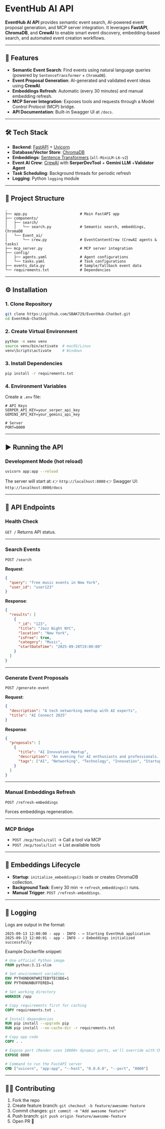 # EventHub AI API

**EventHub AI API** provides semantic event search, AI-powered event proposal generation, and MCP server integration.
It leverages **FastAPI**, **ChromaDB**, and **CrewAI** to enable smart event discovery, embedding-based search, and automated event creation workflows.

---

## 🚀 Features

* **Semantic Event Search**: Find events using natural language queries (powered by `SentenceTransformer` + `ChromaDB`).
* **Event Proposal Generation**: AI-generated and validated event ideas using **CrewAI**.
* **Embeddings Refresh**: Automatic (every 30 minutes) and manual embedding refresh.
* **MCP Server Integration**: Exposes tools and requests through a Model Control Protocol (MCP) bridge.
* **API Documentation**: Built-in Swagger UI at `/docs`.

---

## 🛠️ Tech Stack

* **Backend**: [FastAPI](https://fastapi.tiangolo.com/) + [Uvicorn](https://www.uvicorn.org/)
* **Database/Vector Store**: [ChromaDB](https://www.trychroma.com/)
* **Embeddings**: [Sentence Transformers](https://www.sbert.net/) (`all-MiniLM-L6-v2`)
* **Event AI Crew**: [CrewAI](https://github.com/joaomdmoura/crewAI) with **SerperDevTool** + **Gemini LLM** +**Validator Agent**
* **Task Scheduling**: Background threads for periodic refresh
* **Logging**: Python `logging` module

---

## 📂 Project Structure

```
.
├── app.py                        # Main FastAPI app
├── components/
│   ├── search/
│   │   └── search.py             # Semantic search, embeddings, ChromaDB
│   └── Event_ai/
│       └── crew.py               # EventContentCrew (CrewAI agents & tasks)
├── mcp_server.py                 # MCP server integration
├── config/
│   ├── agents.yaml               # Agent configurations
│   └── tasks.yaml                # Task configurations
├── events_data.py                # Sample/fallback event data
└── requirements.txt              # Dependencies
```

---

## ⚙️ Installation

### 1. Clone Repository

```bash
git clone https://github.com/SBAK729/EventHub-Chatbot.git
cd EventHub-Chatbot
```

### 2. Create Virtual Environment

```bash
python -m venv venv
source venv/bin/activate  # macOS/Linux
venv\Scripts\activate     # Windows
```

### 3. Install Dependencies

```bash
pip install -r requirements.txt
```

### 4. Environment Variables

Create a `.env` file:

```env
# API Keys
SERPER_API_KEY=your_serper_api_key
GEMINI_API_KEY=your_gemini_api_key

# Server
PORT=8000
```

---

## ▶️ Running the API

### Development Mode (hot reload)

```bash
uvicorn app:app --reload
```


The server will start at:
👉 `http://localhost:8000`
👉 Swagger UI: `http://localhost:8000/docs`

---

## 📌 API Endpoints

### **Health Check**

`GET /`
Returns API status.

---

### **Search Events**

`POST /search`

**Request**:

```json
{
  "query": "free music events in New York",
  "user_id": "user123"
}
```

**Response**:

```json
{
  "results": [
    {
      "_id": "123",
      "title": "Jazz Night NYC",
      "location": "New York",
      "isFree": true,
      "category": "Music",
      "startDateTime": "2025-09-20T19:00:00"
    }
  ]
}
```

---

### **Generate Event Proposals**

`POST /generate-event`

**Request**:

```json
{
  "description": "A tech networking meetup with AI experts",
  "title": "AI Connect 2025"
}
```

**Response**:

```json
{
  "proposals": [
    {
      "title": "AI Innovation Meetup",
      "description": "An evening for AI enthusiasts and professionals...",
      "tags": ["AI", "Networking", "Technology", "Innovation", "Startup"]
    }
  ]
}
```

---

### **Manual Embeddings Refresh**

`POST /refresh-embeddings`

Forces embeddings regeneration.

---

### **MCP Bridge**

* `POST /mcp/tools/call` → Call a tool via MCP
* `POST /mcp/tools/list` → List available tools

---

## 🔄 Embeddings Lifecycle

* **Startup**: `initialize_embeddings()` loads or creates ChromaDB collection.
* **Background Task**: Every 30 min → `refresh_embeddings()` runs.
* **Manual Trigger**: `POST /refresh-embeddings`.

---

## 📜 Logging

Logs are output in the format:

```
2025-09-13 12:00:00 - app - INFO - → Starting EventHub application
2025-09-13 12:00:01 - app - INFO - ✓ Embeddings initialized successfully
```

Example Dockerfile snippet:

```dockerfile
# Use official Python image
FROM python:3.11-slim

# Set environment variables
ENV PYTHONDONTWRITEBYTECODE=1
ENV PYTHONUNBUFFERED=1

# Set working directory
WORKDIR /app

# Copy requirements first for caching
COPY requirements.txt .

# Install dependencies
RUN pip install --upgrade pip
RUN pip install --no-cache-dir -r requirements.txt

# Copy app code
COPY . .

# Expose port (Render uses 10000+ dynamic ports, we'll override with CMD)
EXPOSE 8000

# Command to run the FastAPI server
CMD ["uvicorn", "app:app", "--host", "0.0.0.0", "--port", "8000"]

```

---

## 🧑‍💻 Contributing

1. Fork the repo
2. Create feature branch: `git checkout -b feature/awesome-feature`
3. Commit changes: `git commit -m "Add awesome feature"`
4. Push branch: `git push origin feature/awesome-feature`
5. Open PR 🚀

